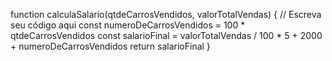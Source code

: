 function calculaSalario(qtdeCarrosVendidos, valorTotalVendas) {
 // Escreva seu código aqui
const numeroDeCarrosVendidos = 100 * qtdeCarrosVendidos
const salarioFinal = valorTotalVendas / 100 * 5 + 2000 + numeroDeCarrosVendidos
  return salarioFinal 
}